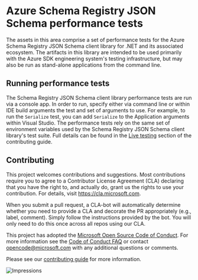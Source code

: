 # Azure Schema Registry JSON Schema performance tests

The assets in this area comprise a set of performance tests for the Azure Schema Registry JSON Schema client library for .NET and its associated ecosystem. The artifacts in this library are intended to be used primarily with the Azure SDK engineering system's testing infrastructure, but may also be run as stand-alone applications from the command line.

## Running performance tests

The Schema Registry JSON Schema client library performance tests are run via a console app. In order to run, specify either via command line or within IDE build arguments the test and set of arguments to use. For example, to run the `Serialize` test, you can add `Serialize` to the Application arguments within Visual Studio.
The performance tests rely on the same set of environment variables used by the Schema Registry JSON Schema client library's test suite.  Full details can be found in the [Live testing](https://github.com/Azure/azure-sdk-for-net/blob/main/CONTRIBUTING.md#live-testing) section of the contributing guide.

## Contributing

This project welcomes contributions and suggestions.  Most contributions require you to agree to a Contributor License Agreement (CLA) declaring that you have the right to, and actually do, grant us the rights to use your contribution. For details, visit https://cla.microsoft.com.

When you submit a pull request, a CLA-bot will automatically determine whether you need to provide a CLA and decorate the PR appropriately (e.g., label, comment). Simply follow the instructions provided by the bot. You will only need to do this once across all repos using our CLA.

This project has adopted the [Microsoft Open Source Code of Conduct](https://opensource.microsoft.com/codeofconduct/). For more information see the [Code of Conduct FAQ](https://opensource.microsoft.com/codeofconduct/faq/) or contact [opencode@microsoft.com](mailto:opencode@microsoft.com) with any additional questions or comments.

Please see our [contributing guide](https://github.com/Azure/azure-sdk-for-net/blob/main/CONTRIBUTING.md) for more information.

![Impressions](https://azure-sdk-impressions.azurewebsites.net/api/impressions/azure-sdk-for-net%2Fsdk%2Fservicebus%2FAzure.Messaging.ServiceBus.Perf%2FREADME.png)